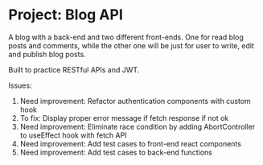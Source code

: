 # Project: Blog API

A blog with a back-end and two different front-ends. One for read blog posts and comments, while the other one will be just for user to write, edit and publish blog posts.

Built to practice RESTful APIs and JWT.

Issues:
1. Need improvement: Refactor authentication components with custom hook
1. To fix: Display proper error message if fetch response if not ok
1. Need improvement: Eliminate race condition by adding AbortController to useEffect hook with fetch API
1. Need improvement: Add test cases to front-end react components
1. Need improvement: Add test cases to back-end functions
